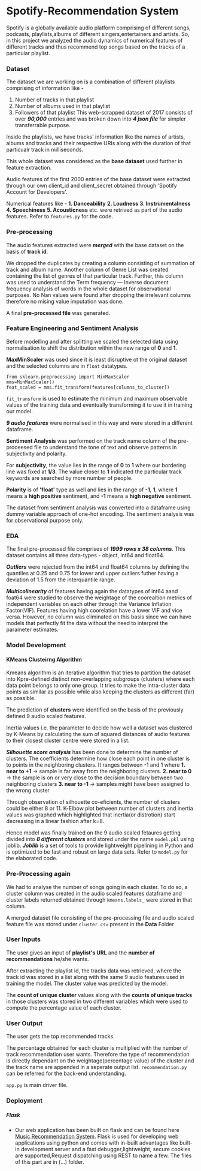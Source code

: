 # Spotify-Recommendation System
Spotify is a globally available audio platform comprising of different songs, podcasts, playlists,albums of different singers,entertainers and artists.
So, in this project we analyzed the audio dynamics of numerical features of different tracks and thus recommend top songs based on the tracks of a particular playlist. 


### Dataset
The dataset we are working on is a combination of different playlists comprising of information like -
1. Number of tracks in that playlist
2. Number of albums used in that playlist
3. Followers of that playlist
This  web-scrapped dataset of 2017 consists of over ***90,000*** entries and was broken down into ***4 json file*** for simpler transferrable purpose.

Inside the playlists, we have tracks' information like the names of artists, albums and tracks and their respective URIs along with the duration of that particualr track in milliseconds.

This whole dataset was considered as the **base dataset** used further in feature extraction.

Audio features of the first 2000 entries of the base dataset were extracted through our own client_id and client_secret  obtained through 'Spotify Account for Developers'.

Numerical features like  -
**1. Danceability**
**2. Loudness**
**3. Instrumentalness**
**4. Speechiness**
**5. Acousticness** etc. 
were retrived as part of the audio features. 
Refer to ```features.py``` for the code.

### Pre-processing 
The audio features extracted were ***merged*** with the base dataset on the basis of **track id**.

We dropped the duplicates by creating a column consisting of summation of track and album name.
Another column of Genre List was created containing the list of genres of that particular track. Further, this column was used to understand the Term frequency — Inverse document frequency analysis of words in the whole dataset for observational purposes.
No Nan values were found after dropping the irrelevant columns therefore no mising value imputation was done.

A final **pre-processed file** was generated.

### Feature Engineering and Sentiment Analysis
Before modelling and after splitting we scaled the selected data using normalisation to shift the distribution within the new range of **0** and **1**.

 **MaxMinScaler** was used since it is least disruptive ot the original dataset and the selected columns are in ```float``` datatypes.
 ``` 
from sklearn.preprocessing import MinMaxScaler
mms=MinMaxScaler()
feat_scaled = mms.fit_transform(features[columns_to_cluster])
```

```fit_transform``` is used to estimate the minimum and maximum observable values of the training data and eventually transforming it to use it in training our model.

***9 audio features*** were normalised in this way and were stored in a different dataframe.

**Sentiment Analysis** was performed on the track name column of the pre-proceesed file to understand the tone of text and observe patterns in subjectivity and polarity.

For **subjectivity**, the value lies in the range of **0** to **1** where our bordering line was fixed at **1/3**. The value closer to **1** indicated the particular track keywords are searched by more number of people.

**Polarity** is of **'float'** type as well and lies in the range of **-1**, **1**, where **1** means a **high positive** sentiment, and **-1** means a **high negative** sentiment.

The dataset from sentiment analysis was converted into a dataframe using dummy variable approach of one-hot encoding. The sentiment analysis was for observational purpose only.

### EDA 

The final pre-processed file comprises of ***1999 rows x 38 columns***.
This dataset contains all three data-types - object, int64 and float64. 

***Outliers*** were rejected from the int64 and float64 columns by defining the quantiles at 0.25 and 0.75 for lower and upper outliers futher having a deviation of 1.5 from the interquantile range.

***Multicolinearity*** of features having again the datatypes of int64 aand foat64 were studied to observe the weightage of the coorealtion metrics of independent variables on each other through the Variance Inflation Factor(VIF). Features having high coorelation have a lower VIF and vice versa. However, no column was eliminated on this basis since we can have models that perfectly fit the data without the need to interpret the parameter estimates.

### Model Development 
#### KMeans Clusteirng Algorithm
Kmeans algorithm is an iterative algorithm that tries to partition the dataset into Kpre-defined distinct non-overlapping subgroups (clusters) where each data point belongs to only one group. It tries to make the intra-cluster data points as similar as possible while also keeping the clusters as different (far) as possible.

The prediction of **clusters** were identified on the basis of the previously defined 9 audio scaled features.

Inertia values i.e. the parameter to decide how well a dataset was clustered by K-Means by calculating the sum of squared distances of audio features to their closest cluster centre were stored in a list.

***Silhouette score analysis*** has been done to determine the number of clusters. The coefficients determine how close each point in one cluster is to points in the neighboring clusters. It ranges between -1 and 1 where
**1. near to +1** -> sample is far away from the neighboring clusters.
**2. near to 0** ->  the sample is on or very close to the decision boundary between two neighboring clusters
**3. near to -1** -> samples might have been assigned to the wrong cluster

Through observation of silhouette co-eficients, the number of clusters could be either 8 or 11.
K-Elbow plot between number of clusters and inertia values was graphed which highlighted that inertia(or distrotion) start decreasing in a linear fashion after k=8.

Hence model was finally trained on the 9 audio scaled fetaures getting divided into ***8 different clusters*** and stored under the name ```model.pkl``` using joblib.
***Joblib*** is a set of tools to provide lightweight pipelining in Python and is optimized to be fast and robust on large data sets.
Refer to ```model.py``` for the elaborated code.

### Pre-Processing again
We had to analyse the number of songs going in each cluster.
To do so, a cluster column was created in the audio scaled features dataframe and cluster labels returned obtained through ```kmeans.labels_``` were stored in that column.

A merged dataset file consisting of the pre-processing file and audio scaled feature file was stored under ``cluster.csv`` present in the **Data** Folder

### User Inputs 
The user gives an input of **playlist's URL** and the **number of recommendations** he/she wants.

After extracting the playlist id, the tracks data was retrieved, where the track id was stored in a list along with the same 9 audio features used in training the model.
The cluster value was predicted by the model.

The **count of unique cluster** values along with the **counts of unique tracks** in those clusters was stored in two different variables which were used to compute the percentage value of each cluster.

### User Output
The user gets the top recommended tracks.

The percentage obtained for each cluster is multiplied with the number of track recommendation user wants. 
Therefore the type of recommendation is directly dependant on the weightage(percentage value) of the cluster and the track name are appended in a seperate output list.
```recommendation.py``` can be referred for the back-end understanding.

```app.py``` is main driver file.


### Deployment 
##### Flask
- Our web application has been built on flask and can be found here [Music Recommendation System](...........).
Flask is used for developing web applications using python and comes with in-built advantages like built-in development server and a fast debugger,lightweight, secure  cookies are supported,Request dispatching using REST to name a few. The files of this part are in (...) folder.








